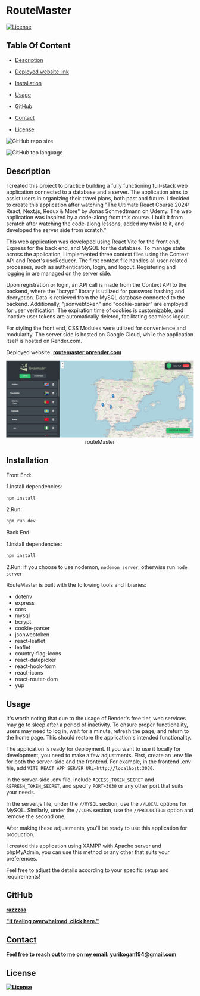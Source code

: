 # RouteMaster

[![License](https://img.shields.io/static/v1?label=License&message=ISC&color=blue&?style=plastic&logo=appveyor)](https://opensource.org/license/ISC)

## Table Of Content

- [Description](#description)
- [Deployed website link](#deployedWebsite)
- [Installation](#installation)
- [Usage](#usage)

- [GitHub](#github)
- [Contact](#contact)
- [License](#license)

![GitHub repo size](https://img.shields.io/github/repo-size/razzzaa/routeMaster?style=plastic)

![GitHub top language](https://img.shields.io/github/languages/top/razzzaa/routeMaster?style=plastic)

## Description

I created this project to practice building a fully functioning full-stack web application connected to a database and a server. The application aims to assist users in organizing their travel plans, both past and future. i decided to create this application after watching "The Ultimate React Course 2024: React, Next.js, Redux & More" by Jonas Schmedtmann on Udemy. The web application was inspired by a code-along from this course. I built it from scratch after watching the code-along lessons, added my twist to it, and developed the server side from scratch."

This web application was developed using React Vite for the front end, Express for the back end, and MySQL for the database. To manage state across the application, I implemented three context files using the Context API and React's useReducer. The first context file handles all user-related processes, such as authentication, login, and logout. Registering and logging in are managed on the server side.

Upon registration or login, an API call is made from the Context API to the backend, where the "bcrypt" library is utilized for password hashing and decryption. Data is retrieved from the MySQL database connected to the backend. Additionally, "jsonwebtoken" and "cookie-parser" are employed for user verification. The expiration time of cookies is customizable, and inactive user tokens are automatically deleted, facilitating seamless logout.

For styling the front end, CSS Modules were utilized for convenience and modularity. The server side is hosted on Google Cloud, while the application itself is hosted on Render.com.

<p>Deployed website: <strong><a href="https://routemaster.onrender.com/">routemaster.onrender.com</a></strong>

<p align="center">
  <img alt="application screen-shot" [Screenshot] src="readmeAssets/images/routeScreen.png"><br>
routeMaster
</p>

## Installation

Front End:

1.Install dependencies:

```jsx
npm install
```

2.Run:

```jsx
npm run dev
```

Back End:

1.Install dependencies:

```jsx
npm install

```

2.Run:
If you choose to use nodemon, `nodemon server`, otherwise run `node server`

RouteMaster is built with the following tools and libraries: <ul><li>dotenv</li> <li>express</li> <li>cors</li> <li>mysql</li> <li>bcrypt</li> <li>cookie-parser</li> <li>jsonwebtoken</li> <li>react-leaflet</li> <li>leaflet</li> <li>country-flag-icons</li> <li>react-datepicker</li> <li>react-hook-form</li> <li>react-icons</li> <li>react-router-dom</li> <li>yup</li></ul>

## Usage

It's worth noting that due to the usage of Render's free tier, web services may go to sleep after a period of inactivity. To ensure proper functionality, users may need to log in, wait for a minute, refresh the page, and return to the home page. This should restore the application's intended functionality.

The application is ready for deployment. If you want to use it locally for development, you need to make a few adjustments. First, create an .env file for both the server-side and the frontend. For example, in the frontend .env file, add `VITE_REACT_APP_SERVER_URL=http://localhost:3030`.

In the server-side .env file, include `ACCESS_TOKEN_SECRET` and `REFRESH_TOKEN_SECRET`, and specify `PORT=3030` or any other port that suits your needs.

In the server.js file, under the `//MYSQL` section, use the `//LOCAL` options for MySQL. Similarly, under the `//CORS` section, use the `//PRODUCTION` option and remove the second one.

After making these adjustments, you'll be ready to use this application for production.

I created this application using XAMPP with Apache server and phpMyAdmin, you can use this method or any other that suits your preferences.

Feel free to adjust the details according to your specific setup and requirements!

## GitHub

<a href="https://github.com/razzzaa"><strong>razzzaa</a></strong>

<p><strong><a href="https://www.youtube.com/watch?v=hWdpZNkVfxw">"If feeling overwhelmed, click here."

## Contact

Feel free to reach out to me on my email:
yurikogan194@gmail.com

## License

[![License](https://img.shields.io/static/v1?label=Licence&message=ISC&color=blue)](https://opensource.org/license/ISC)
